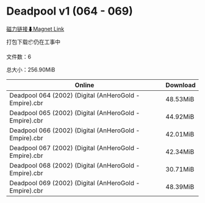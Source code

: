# Deadpool v1 (064 - 069)

[磁力链接⬇Magnet Link](magnet:?xt=urn:btih:293175c8aaf60dd576809f15fbbc1657e8ffdcc4&dn=Deadpool%20v1%20%28064%20-%20069%29)

打包下载📦仍在工事中

文件数：6

总大小：256.90MiB

Online | Download
--- | ---
Deadpool 064 (2002) (Digital (AnHeroGold - Empire).cbr | 48.53MiB
Deadpool 065 (2002) (Digital (AnHeroGold - Empire).cbr | 44.92MiB
Deadpool 066 (2002) (Digital (AnHeroGold - Empire).cbr | 42.01MiB
Deadpool 067 (2002) (Digital (AnHeroGold - Empire).cbr | 42.34MiB
Deadpool 068 (2002) (Digital (AnHeroGold - Empire).cbr | 30.71MiB
Deadpool 069 (2002) (Digital (AnHeroGold - Empire).cbr | 48.39MiB